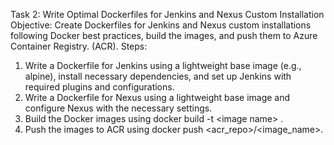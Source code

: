 Task 2: Write Optimal Dockerfiles for Jenkins and Nexus Custom Installation 
Objective: Create Dockerfiles for Jenkins and Nexus custom installations following Docker best practices, build the images, and push them to Azure Container Registry. (ACR).
Steps:
1. Write a Dockerfile for Jenkins using a lightweight base image (e.g., alpine), install necessary dependencies, and set up Jenkins with required plugins and configurations.
2. Write a Dockerfile for Nexus using a lightweight base image and configure Nexus with the necessary settings.
3. Build the Docker images using docker build -t \<image name\> .
4. Push the images to ACR using docker push <acr_repo>/<image_name>.
